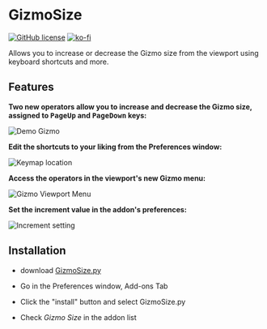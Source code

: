 # GizmoSize

[![GitHub license](https://img.shields.io/github/license/L0Lock/GizmoSize?style=for-the-badge)](https://github.com/L0Lock/GizmoSize/blob/master/LICENSE) [![ko-fi](https://www.ko-fi.com/img/githubbutton_sm.svg)](https://ko-fi.com/H2H818FHX)

Allows you to increase or decrease the Gizmo size from the viewport using keyboard shortcuts and more.

## Features

**Two new operators allow you to increase and decrease the Gizmo size, assigned to <kbd>PageUp</kbd> and <kbd>PageDown</kbd> keys:**

![Demo Gizmo](https://i.imgur.com/DmhuwMN.gif)

**Edit the shortcuts to your liking from the Preferences window:**

![Keymap location](https://i.imgur.com/Fdo31DX.png)

**Access the operators in the viewport's new Gizmo menu:**

![Gizmo Viewport Menu](https://i.imgur.com/nS3pq1Z.png)

**Set the increment value in the addon's preferences:**

![Increment setting](https://i.imgur.com/PihtIS0.png)

## Installation

- download [GizmoSize.py](GizmoSize.py)

- Go in the Preferences window, Add-ons Tab

- Click the "install" button and select GizmoSize.py

- Check *Gizmo Size* in the addon list
